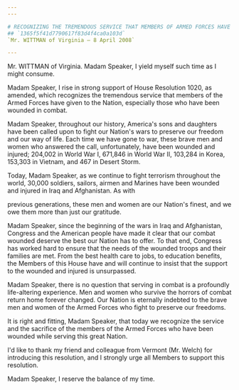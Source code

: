 ```yaml
---
---

# RECOGNIZING THE TREMENDOUS SERVICE THAT MEMBERS OF ARMED FORCES HAVE  GIVEN TO THE NATION
## `1365f5f41d7790617f83d4f4ca0a103d`
`Mr. WITTMAN of Virginia — 8 April 2008`

---
```



Mr. WITTMAN of Virginia. Madam Speaker, I yield myself such time as I 
might consume.

Madam Speaker, I rise in strong support of House Resolution 1020, as 
amended, which recognizes the tremendous service that members of the 
Armed Forces have given to the Nation, especially those who have been 
wounded in combat.

Madam Speaker, throughout our history, America's sons and daughters 
have been called upon to fight our Nation's wars to preserve our 
freedom and our way of life. Each time we have gone to war, these brave 
men and women who answered the call, unfortunately, have been wounded 
and injured; 204,002 in World War I, 671,846 in World War II, 103,284 
in Korea, 153,303 in Vietnam, and 467 in Desert Storm.

Today, Madam Speaker, as we continue to fight terrorism throughout 
the world, 30,000 soldiers, sailors, airmen and Marines have been 
wounded and injured in Iraq and Afghanistan. As with


previous generations, these men and women are our Nation's finest, and 
we owe them more than just our gratitude.

Madam Speaker, since the beginning of the wars in Iraq and 
Afghanistan, Congress and the American people have made it clear that 
our combat wounded deserve the best our Nation has to offer. To that 
end, Congress has worked hard to ensure that the needs of the wounded 
troops and their families are met. From the best health care to jobs, 
to education benefits, the Members of this House have and will continue 
to insist that the support to the wounded and injured is unsurpassed.

Madam Speaker, there is no question that serving in combat is a 
profoundly life-altering experience. Men and women who survive the 
horrors of combat return home forever changed. Our Nation is eternally 
indebted to the brave men and women of the Armed Forces who fight to 
preserve our freedoms.

It is right and fitting, Madam Speaker, that today we recognize the 
service and the sacrifice of the members of the Armed Forces who have 
been wounded while serving this great Nation.

I'd like to thank my friend and colleague from Vermont (Mr. Welch) 
for introducing this resolution, and I strongly urge all Members to 
support this resolution.

Madam Speaker, I reserve the balance of my time.